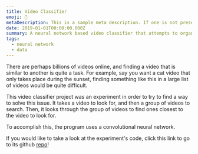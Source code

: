 ```yaml
---
title: Video Classifier
emoji: 🎥
metaDescription: This is a sample meta description. If one is not present in your page/project's front matter, the default metadata.desciption will be used instead.
date: 2019-01-01T00:00:00.000Z
summary: A neural network based video classifier that attempts to organize by content. 
tags:
  - neural network
  - data
---
```


There are perhaps billions of videos online, and finding a video that is similar to another is quite a task.  For example, say you want a cat video that only takes place during the sunset, finding something like this in a large list of videos would be quite difficult.

This video classifier project was an experiment in order to try to find a way to solve this issue.  It takes a video to look for, and then a group of videos to search.  Then, it looks through the group of videos to find ones closest to the video to look for.

To accomplish this, the program uses a convolutional neural network.

If you would like to take a look at the experiment's code, click this link to go to its github [repo](https://github.com/gvan-0110/vidclass)!
